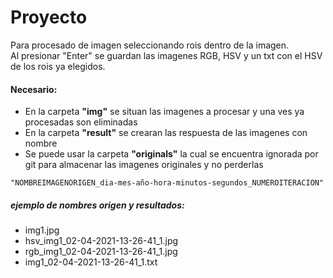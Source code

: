 # Proyecto
Para procesado de imagen seleccionando rois dentro de la imagen.  
Al presionar "Enter" se guardan las imagenes RGB, HSV y un txt con el HSV de los rois ya elegidos.

#### Necesario:
- En la carpeta **"img"** se situan las imagenes a procesar y una ves ya procesadas son eliminadas
- En la carpeta **"result"** se crearan las respuesta de las imagenes con nombre  
- Se puede usar la carpeta **"originals"** la cual se encuentra ignorada por git para almacenar las imagenes originales y no perderlas  

```
"NOMBREIMAGENORIGEN_dia-mes-año-hora-minutos-segundos_NUMEROITERACION"  
```  

##### ejemplo de nombres origen y resultados:
- img1.jpg
- hsv_img1_02-04-2021-13-26-41_1.jpg
- rgb_img1_02-04-2021-13-26-41_1.jpg
- img1_02-04-2021-13-26-41_1.txt